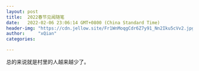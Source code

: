 ```yaml
---
layout: post
title:  2022春节见闻随笔
date:   2022-02-06 23:06:14 GMT+0800 (China Standard Time)
header-img: "https://cdn.jellow.site/Fr1WnMoqgCdr6Z7y91_Nn2Iku5cVv2.jpg"
author:     "xQian"
categories: 

---
```

总的来说就是村里的人越来越少了。

